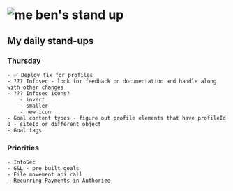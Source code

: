 # ![me](https://avatars2.githubusercontent.com/u/5232044?s=50&v=4) ben's stand up

## My daily stand-ups

### Thursday
    
    - ✅ Deploy fix for profiles
    - ??? Infosec - look for feedback on documentation and handle along with other changes
    - ??? Infosec icons?
        - invert
        - smaller
        - new icon
    - Goal content types - figure out profile elements that have profileId 0 - siteId or different object
    - Goal tags

### Priorities 
   
    - InfoSec
    - G&L - pre built goals
    - File movement api call
    - Recurring Payments in Authorize

